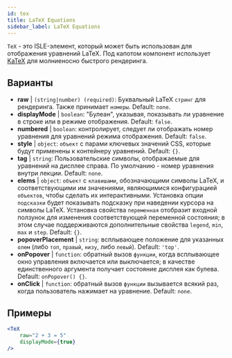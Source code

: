 ```yaml
---
id: tex
title: LaTeX Equations
sidebar_label: LaTeX Equations
---
```


`TeX` - это ISLE-элемент, который может быть использован для отображения уравнений LaTeX. Под капотом компонент использует [KaTeX](https://github.com/Khan/KaTeX) для молниеносно быстрого рендеринга.

## Варианты

* __raw__ | `(string|number) (required)`: Буквальный LaTeX `стринг` для рендеринга. Также принимает `номеры`. Default: `none`.
* __displayMode__ | `boolean`: "Булеан", указывая, показывать ли уравнение в строке или в режиме отображения. Default: `false`.
* __numbered__ | `boolean`: контролирует, следует ли отображать номер уравнения для уравнений режима отображения. Default: `false`.
* __style__ | `object`: `объект` с парами ключевых значений CSS, которые будут применены к контейнеру уравнений. Default: `{}`.
* __tag__ | `string`: Пользовательские символы, отображаемые для уравнений на дисплее справа. По умолчанию - номер уравнения внутри лекции. Default: `none`.
* __elems__ | `object`: `объект` с `клавишами`, обозначающими символы LaTeX, и соответствующими им значениями, являющимися конфигурацией `объектов`, чтобы сделать их интерактивными. Установка опции `подсказки` будет показывать подсказку при наведении курсора на символы LaTeX. Установка свойства `переменная` отобразит входной ползунок для изменения соответствующей переменной состояния; в этом случае поддерживаются дополнительные свойства `legend`, `min`, `max` и `step`. Default: `{}`.
* __popoverPlacement__ | `string`: всплывающее положение для указанных `олем` (либо `топ`, `правый`, `низу`, либо `левый`). Default: `'top'`.
* __onPopover__ | `function`: обратный вызов `функции`, когда всплывающее окно управления включается или выключается; в качестве единственного аргумента получает состояние дисплея как булева. Default: `onPopover() {}`.
* __onClick__ | `function`: обратный вызов `функции` вызывается всякий раз, когда пользователь нажимает на уравнение. Default: `none`.


## Примеры

```jsx live
<TeX
    raw="2 + 3 = 5"
    displayMode={true}
/>
```



